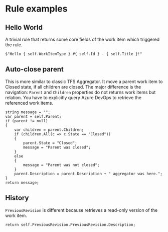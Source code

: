# Rule examples

## Hello World

A trivial rule that returns some core fields of the work item which triggered the rule.

```
$"Hello { self.WorkItemType } #{ self.Id } - { self.Title }!"
```

## Auto-close parent

This is more similar to classic TFS Aggregator.
It move a parent work item to Closed state, if all children are closed.
The major difference is the navigation: `Parent` and `Children` properties do not returns work items but relation. You have to explicitly query Azure DevOps to retrieve the referenced work items.

```
string message = "";
var parent = self.Parent;
if (parent != null)
{
    var children = parent.Children;
    if (children.All(c => c.State == "Closed"))
    {
        parent.State = "Closed";
        message = "Parent was closed";
    }
    else
    {
        message = "Parent was not closed";
    }
    parent.Description = parent.Description + " aggregator was here.";
}
return message;
```

## History

`PreviousRevision` is different because retrieves a read-only version of the work item.

```
return self.PreviousRevision.PreviousRevision.Description;
```
